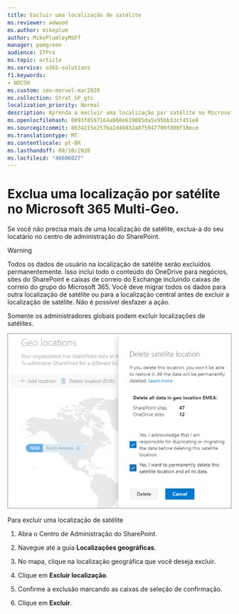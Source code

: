 ```yaml
---
title: Excluir uma localização de satélite
ms.reviewer: adwood
ms.author: mikeplum
author: MikePlumleyMSFT
manager: pamgreen
audience: ITPro
ms.topic: article
ms.service: o365-solutions
f1.keywords:
- NOCSH
ms.custom: seo-marvel-mar2020
ms.collection: Strat_SP_gtc
localization_priority: Normal
description: Aprenda a excluir uma localização por satélite no Microsoft 365 Multi-Geo. Quando um local de satélite é excluído, todos os dados do usuário também são excluídos permanentemente.
ms.openlocfilehash: 0093f8597164a860e619085da5e95bb33cf451e8
ms.sourcegitcommit: 8634215e257ba2d49832a8f5947700fd00f18ece
ms.translationtype: MT
ms.contentlocale: pt-BR
ms.lasthandoff: 08/10/2020
ms.locfileid: "46606027"
---
```

# <a name="delete-a-satellite-location-in-microsoft-365-multi-geo"></a>Exclua uma localização por satélite no Microsoft 365 Multi-Geo.

Se você não precisa mais de uma localização de satélite, exclua-a do seu locatário no centro de administração do SharePoint.

> [!WARNING]
> Todos os dados de usuário na localização de satélite serão excluídos permanentemente. Isso inclui todo o conteúdo do OneDrive para negócios, sites do SharePoint e caixas de correio do Exchange incluindo caixas de correio do grupo do Microsoft 365. Você deve migrar todos os dados para outra localização de satélite ou para a localização central antes de excluir a localização de satélite. Não é possível desfazer a ação.

Somente os administradores globais podem excluir localizações de satélites.

![Captura de tela de um centro de administração multi-geográfico mostrando a exclusão da interface do usuário de uma localização](media/multi-geo-delete-satellite-location.png)

Para excluir uma localização de satélite

1. Abra o Centro de Administração do SharePoint.

2. Navegue até a guia **Localizações geográficas**.

3. No mapa, clique na localização geográfica que você deseja excluir.

4. Clique em **Excluir localização**.

5. Confirme a exclusão marcando as caixas de seleção de confirmação.

6. Clique em **Excluir**.
